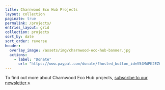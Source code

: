 ```yaml
---
title: Charnwood Eco Hub Projects
layout: collection
paginate: true
permalink: /projects/
entries_layout: grid
collection: projects
sort_by: date
sort_order: reverse
header:
  overlay_image: /assets/img/charnwood-eco-hub-banner.jpg
  actions:
    - label: "Donate"
      url: "https://www.paypal.com/donate/?hosted_button_id=V54MWPK2EZGPY"
---
```

To find out more about Charnwood Eco Hub projects, [subscribe to our newsletter &raquo;](/contact) 
